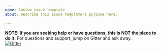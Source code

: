 ```yaml
---
name: Custom issue template
about: Describe this issue template's purpose here.

---
```


**NOTE:  If you are seeking help or have questions, this is NOT the place to do it.**  For questions and support, jump on Gitter and ask away.  
[![Gitter](https://badges.gitter.im/Join%20Chat.svg)](https://gitter.im/Makuna/NeoPixelBus?utm_source=badge&utm_medium=badge&utm_campaign=pr-badge)
